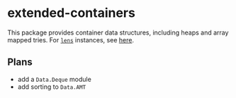 # extended-containers

This package provides container data structures, including heaps and array mapped tries.
For [`lens`](https://hackage.haskell.org/package/lens) instances, see [here](https://hackage.haskell.org/package/extended-containers-lens).

## Plans

* add a `Data.Deque` module
* add sorting to `Data.AMT`
